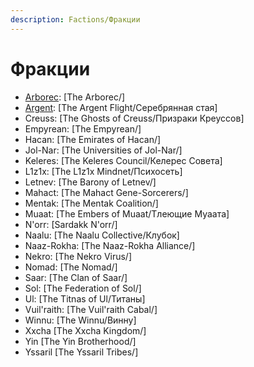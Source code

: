 ```yaml
---
description: Factions/Фракции
---
```

# Фракции
* [Arborec](../factions/arborec.md): [The Arborec/]
* [Argent](../factions/argent.md): [The Argent Flight/Серебрянная стая]
* Creuss: [The Ghosts of Creuss/Призраки Креуссов]
* Empyrean: [The Empyrean/]
* Hacan: [The Emirates of Hacan/]
* Jol-Nar: [The Universities of Jol-Nar/]
* Keleres: [The Keleres Council/Келерес Совета]
* L1z1x: [The L1z1x Mindnet/Психосеть]
* Letnev: [The Barony of Letnev/]
* Mahact: [The Mahact Gene-Sorcerers/]
* Mentak: [The Mentak Coalition/]
* Muaat: [The Embers of Muaat/Тлеющие Муаата]
* N'orr: [Sardakk N'orr/]
* Naalu: [The Naalu Collective/Клубок]
* Naaz-Rokha: [The Naaz-Rokha Alliance/]
* Nekro: [The Nekro Virus/]
* Nomad: [The Nomad/]
* Saar: [The Clan of Saar/]
* Sol: [The Federation of Sol/]
* Ul: [The Titnas of Ul/Титаны]
* Vuil'raith: [The Vuil'raith Cabal/]
* Winnu: [The Winnu/Винну]
* Xxcha [The Xxcha Kingdom/]
* Yin [The Yin Brotherhood/]
* Yssaril [The Yssaril Tribes/]
